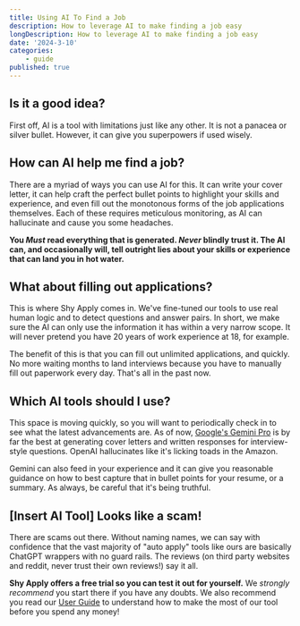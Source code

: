 ```yaml
---
title: Using AI To Find a Job
description: How to leverage AI to make finding a job easy
longDescription: How to leverage AI to make finding a job easy
date: '2024-3-10'
categories:
    - guide
published: true
---
```


## Is it a good idea?

First off, AI is a tool with limitations just like any other. It is not a panacea or silver bullet. However, it can give you superpowers if used wisely.

## How can AI help me find a job?

There are a myriad of ways you can use AI for this. It can write your cover letter, it can help craft the perfect bullet points to highlight your skills and experience, and even fill out the monotonous forms of the job applications themselves. Each of these requires meticulous monitoring, as AI can hallucinate and cause you some headaches.

**You *Must* read everything that is generated. *Never* blindly trust it. The AI can, and occasionally will, tell outright lies about your skills or experience that can land you in hot water.**

## What about filling out applications?

This is where Shy Apply comes in. We've fine-tuned our tools to use real human logic and to detect questions and answer pairs. In short, we make sure the AI can only use the information it has within a very narrow scope. It will never pretend you have 20 years of work experience at 18, for example.

The benefit of this is that you can fill out unlimited applications, and quickly. No more waiting months to land interviews because you have to manually fill out paperwork every day. That's all in the past now.

## Which AI tools should I use?

This space is moving quickly, so you will want to periodically check in to see what the latest advancements are. As of now, [Google's Gemini Pro](https://aistudio.google.com/) is by far the best at generating cover letters and written responses for interview-style questions. OpenAI hallucinates like it's licking toads in the Amazon.

Gemini can also feed in your experience and it can give you reasonable guidance on how to best capture that in bullet points for your resume, or a summary. As always, be careful that it's being truthful. 

## [Insert AI Tool] Looks like a scam!

There are scams out there. Without naming names, we can say with confidence that the vast majority of "auto apply" tools like ours are basically ChatGPT wrappers with no guard rails. The reviews (on third party websites and reddit, never trust their own reviews!) say it all. 

**Shy Apply offers a free trial so you can test it out for yourself.** We *strongly recommend* you start there if you have any doubts. We also recommend you read our [User Guide](/guide) to understand how to make the most of our tool before you spend any money!

<script>import Cta from '$lib/components/blog-cta.svelte'</script>
<Cta />

